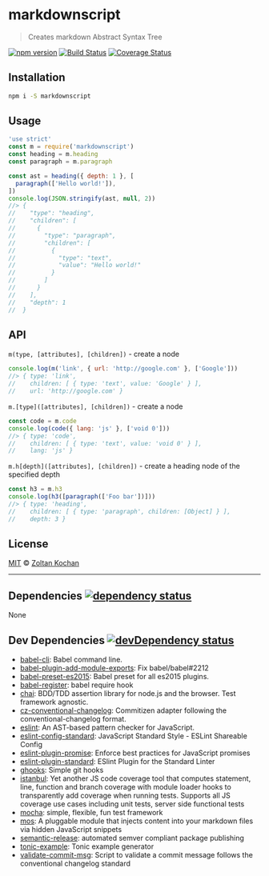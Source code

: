 <!--@'# ' + pkg.name-->
# markdownscript
<!--/@-->

<!--@'> ' + pkg.description-->
> Creates markdown Abstract Syntax Tree
<!--/@-->

<!--@shields.flatSquare('npm', 'travis', 'coveralls')-->
[![npm version](https://img.shields.io/npm/v/markdownscript.svg?style=flat-square)](https://www.npmjs.com/package/markdownscript) [![Build Status](https://img.shields.io/travis/zkochan/markdownscript/master.svg?style=flat-square)](https://travis-ci.org/zkochan/markdownscript) [![Coverage Status](https://img.shields.io/coveralls/zkochan/markdownscript/master.svg?style=flat-square)](https://coveralls.io/r/zkochan/markdownscript?branch=master)
<!--/@-->

## Installation

```sh
npm i -S markdownscript
```

## Usage

<!--@example('./example.js')-->
```js
'use strict'
const m = require('markdownscript')
const heading = m.heading
const paragraph = m.paragraph

const ast = heading({ depth: 1 }, [
  paragraph(['Hello world!']),
])
console.log(JSON.stringify(ast, null, 2))
//> {
//    "type": "heading",
//    "children": [
//      {
//        "type": "paragraph",
//        "children": [
//          {
//            "type": "text",
//            "value": "Hello world!"
//          }
//        ]
//      }
//    ],
//    "depth": 1
//  }
```

## API

`m(type, [attributes], [children])` - create a node

```js
console.log(m('link', { url: 'http://google.com' }, ['Google']))
//> { type: 'link',
//    children: [ { type: 'text', value: 'Google' } ],
//    url: 'http://google.com' }
```

`m.[type]([attributes], [children])` - create a node

```js
const code = m.code
console.log(code({ lang: 'js' }, ['void 0']))
//> { type: 'code',
//    children: [ { type: 'text', value: 'void 0' } ],
//    lang: 'js' }
```

`m.h[depth]([attributes], [children])` - create a heading node of the specified depth

```js
const h3 = m.h3
console.log(h3([paragraph(['Foo bar'])]))
//> { type: 'heading',
//    children: [ { type: 'paragraph', children: [Object] } ],
//    depth: 3 }
```
<!--/@-->

## License

[MIT](./LICENSE) © [Zoltan Kochan](http://kochan.io)

* * *

<!--@dependencies({ shield: 'flat-square' })-->
## <a name="dependencies">Dependencies</a> [![dependency status](https://img.shields.io/david/zkochan/markdownscript/master.svg?style=flat-square)](https://david-dm.org/zkochan/markdownscript/master)

None
<!--/@-->

<!--@devDependencies({ shield: 'flat-square' })-->
## <a name="dev-dependencies">Dev Dependencies</a> [![devDependency status](https://img.shields.io/david/dev/zkochan/markdownscript/master.svg?style=flat-square)](https://david-dm.org/zkochan/markdownscript/master#info=devDependencies)

- [babel-cli](https://github.com/babel/babel/blob/master/packages): Babel command line.
- [babel-plugin-add-module-exports](https://github.com/59naga/babel-plugin-add-module-exports): Fix babel/babel#2212
- [babel-preset-es2015](https://github.com/babel/babel/blob/master/packages): Babel preset for all es2015 plugins.
- [babel-register](https://github.com/babel/babel/blob/master/packages): babel require hook
- [chai](https://github.com/chaijs/chai): BDD/TDD assertion library for node.js and the browser. Test framework agnostic.
- [cz-conventional-changelog](https://github.com/commitizen/cz-conventional-changelog): Commitizen adapter following the conventional-changelog format.
- [eslint](https://github.com/eslint/eslint): An AST-based pattern checker for JavaScript.
- [eslint-config-standard](https://github.com/feross/eslint-config-standard): JavaScript Standard Style - ESLint Shareable Config
- [eslint-plugin-promise](https://github.com/xjamundx/eslint-plugin-promise): Enforce best practices for JavaScript promises
- [eslint-plugin-standard](https://github.com/xjamundx/eslint-plugin-standard): ESlint Plugin for the Standard Linter
- [ghooks](https://github.com/gtramontina/ghooks): Simple git hooks
- [istanbul](https://github.com/gotwarlost/istanbul): Yet another JS code coverage tool that computes statement, line, function and branch coverage with module loader hooks to transparently add coverage when running tests. Supports all JS coverage use cases including unit tests, server side functional tests
- [mocha](https://github.com/mochajs/mocha): simple, flexible, fun test framework
- [mos](https://github.com/mosjs/mos): A pluggable module that injects content into your markdown files via hidden JavaScript snippets
- [semantic-release](https://github.com/semantic-release/semantic-release): automated semver compliant package publishing
- [tonic-example](https://github.com/zkochan/tonic-example): Tonic example generator
- [validate-commit-msg](https://github.com/kentcdodds/validate-commit-msg): Script to validate a commit message follows the conventional changelog standard

<!--/@-->
